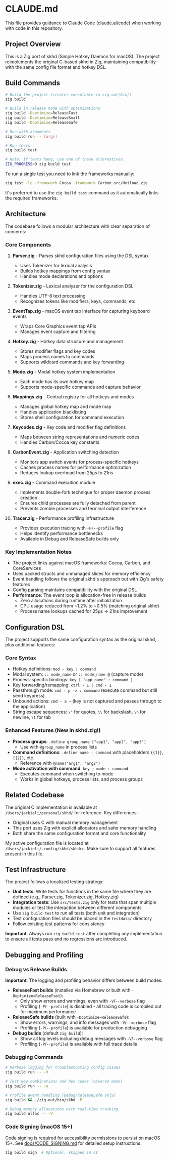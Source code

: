 # CLAUDE.md

This file provides guidance to Claude Code (claude.ai/code) when working with code in this repository.

## Project Overview

This is a Zig port of skhd (Simple Hotkey Daemon for macOS). The project reimplements the original C-based skhd in Zig, maintaining compatibility with the same config file format and hotkey DSL.

## Build Commands

```bash
# Build the project (creates executable in zig-out/bin/)
zig build

# Build in release mode with optimizations
zig build -Doptimize=ReleaseFast
zig build -Doptimize=ReleaseSmall
zig build -Doptimize=ReleaseSafe

# Run with arguments
zig build run -- [args]

# Run tests
zig build test

# Note: If tests hang, use one of these alternatives:
ZIG_PROGRESS=0 zig build test
```

To run a single test you need to link the frameworks manually:

```bash
zig test -lc -framework Cocoa -framework Carbon src/Hotload.zig
```

It's preferred to use the `zig build test` command as it automatically links the required frameworks.

## Architecture

The codebase follows a modular architecture with clear separation of concerns:

### Core Components

1. **Parser.zig** - Parses skhd configuration files using the DSL syntax
   - Uses Tokenizer for lexical analysis
   - Builds hotkey mappings from config syntax
   - Handles mode declarations and options

2. **Tokenizer.zig** - Lexical analyzer for the configuration DSL
   - Handles UTF-8 text processing
   - Recognizes tokens like modifiers, keys, commands, etc.

3. **EventTap.zig** - macOS event tap interface for capturing keyboard events
   - Wraps Core Graphics event tap APIs
   - Manages event capture and filtering

4. **Hotkey.zig** - Hotkey data structure and management
   - Stores modifier flags and key codes
   - Maps process names to commands
   - Supports wildcard commands and key forwarding

5. **Mode.zig** - Modal hotkey system implementation
   - Each mode has its own hotkey map
   - Supports mode-specific commands and capture behavior

6. **Mappings.zig** - Central registry for all hotkeys and modes
   - Manages global hotkey map and mode map
   - Handles application blacklisting
   - Stores shell configuration for command execution

7. **Keycodes.zig** - Key code and modifier flag definitions
   - Maps between string representations and numeric codes
   - Handles Carbon/Cocoa key constants

8. **CarbonEvent.zig** - Application switching detection
   - Monitors app switch events for process-specific hotkeys
   - Caches process names for performance optimization
   - Reduces lookup overhead from 25μs to 21ns

9. **exec.zig** - Command execution module
   - Implements double-fork technique for proper daemon process creation
   - Ensures child processes are fully detached from parent
   - Prevents zombie processes and terminal output interference

10. **Tracer.zig** - Performance profiling infrastructure
    - Provides execution tracing with `-P/--profile` flag
    - Helps identify performance bottlenecks
    - Available in Debug and ReleaseSafe builds only

### Key Implementation Notes

- The project links against macOS frameworks: Cocoa, Carbon, and CoreServices
- Uses packed structs and unmanaged slices for memory efficiency
- Event handling follows the original skhd's approach but with Zig's safety features
- Config parsing maintains compatibility with the original DSL
- **Performance**: The event loop is allocation-free in release builds
  - Zero allocations during runtime after initialization
  - CPU usage reduced from ~1.2% to ~0.5% (matching original skhd)
  - Process name lookups cached for 25μs → 21ns improvement

## Configuration DSL

The project supports the same configuration syntax as the original skhd, plus additional features:

### Core Syntax
- Hotkey definitions: `mod - key : command`
- Modal system: `:: mode_name` or `:: mode_name @` (capture mode)
- Process-specific bindings: `key [ "app_name" : command ]`
- Key forwarding/remapping: `ctrl - 1 | cmd - 1`
- Passthrough mode: `cmd - p -> : command` (execute command but still send keypress)
- Unbound actions: `cmd - a ~` (key is not captured and passes through to the application)
- String escape sequences: `\"` for quotes, `\\` for backslash, `\n` for newline, `\t` for tab

### Enhanced Features (New in skhd.zig!)
- **Process groups**: `.define group_name ["app1", "app2", "app3"]`
  - Use with `@group_name` in process lists
- **Command definitions**: `.define name : command` with placeholders `{{1}}`, `{{2}}`, etc.
  - Reference with `@name("arg1", "arg2")`
- **Mode activation with command**: `key ; mode : command`
  - Executes command when switching to mode
  - Works in global hotkeys, process lists, and process groups

## Related Codebase

The original C implementation is available at `/Users/jackieli/personal/skhd/` for reference. Key differences:
- Original uses C with manual memory management
- This port uses Zig with explicit allocators and safer memory handling
- Both share the same configuration format and core functionality

My active configuration file is located at `/Users/jackieli/.config/skhd/skhdrc`. Make sure to support all features present in this file.

## Test Infrastructure

The project follows a localized testing strategy:
- **Unit tests**: Write tests for functions in the same file where they are defined (e.g., Parser.zig, Tokenizer.zig, Hotkey.zig)
- **Integration tests**: Use `src/tests.zig` only for tests that span multiple modules or test the interaction between different components
- Use `zig build test` to run all tests (both unit and integration)
- Test configuration files should be placed in the `testdata/` directory
- Follow existing test patterns for consistency

**Important**: Always run `zig build test` after completing any implementation to ensure all tests pass and no regressions are introduced.

## Debugging and Profiling

### Debug vs Release Builds

**Important**: The logging and profiling behavior differs between build modes:

- **ReleaseFast builds** (installed via Homebrew or built with `-Doptimize=ReleaseFast`): 
  - Only show errors and warnings, even with `-V`/`--verbose` flag
  - Profiling (`-P`/`--profile`) is disabled - all tracing code is compiled out for maximum performance
- **ReleaseSafe builds** (built with `-Doptimize=ReleaseSafe`):
  - Show errors, warnings, and info messages with `-V`/`--verbose` flag
  - Profiling (`-P`/`--profile`) is available for production debugging
- **Debug builds** (default `zig build`): 
  - Show all log levels including debug messages with `-V`/`--verbose` flag
  - Profiling (`-P`/`--profile`) is available with full trace details

### Debugging Commands

```bash
# Verbose logging for troubleshooting config issues
zig build run -- -V

# Test key combinations and hex codes (observe mode)
zig build run -- -o

# Profile event handling (Debug/ReleaseSafe only)
zig build && ./zig-out/bin/skhd -P

# Debug memory allocations with real-time tracking
zig build alloc -- -V
```


### Code Signing (macOS 15+)

Code signing is required for accessibility permissions to persist on macOS 15+. See [docs/CODE_SIGNING.md](docs/CODE_SIGNING.md) for detailed setup instructions.

```bash
zig build sign  # Optional, skipped in CI
```

